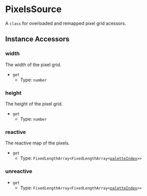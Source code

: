 # PixelsSource

A `class` for overloaded and remapped pixel grid acessors.

## Instance Accessors

### width

The width of the pixel grid.

* `get`
  + Type: `number`

### height

The height of the pixel grid.

* `get`
  + Type: `number`

### reactive

The reactive map of the pixels.

* `get`
  + Type: `FixedLengthArray<FixedLengthArray<`[`paletteIndex`](./paletteIndex)`>>`

### unreactive

* `get`
  + Type: `FixedLengthArray<FixedLengthArray<`[`paletteIndex`](./paletteIndex)`>>`
  
